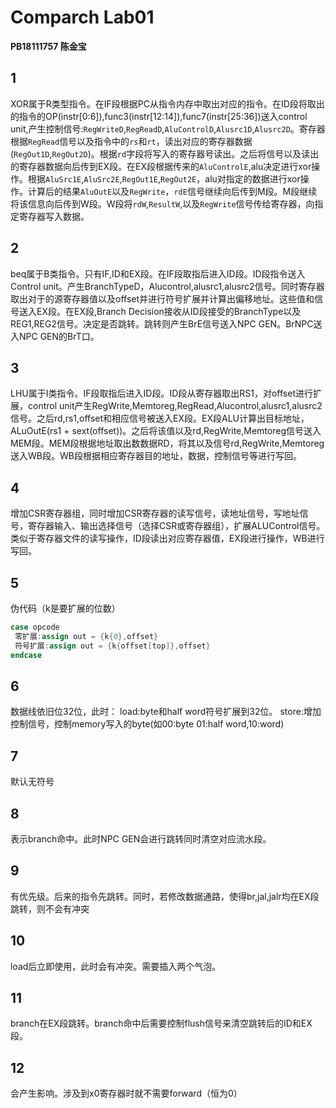 # Comparch Lab01
**PB18111757 陈金宝**
## 1
XOR属于R类型指令。在IF段根据PC从指令内存中取出对应的指令。在ID段将取出的指令的OP(instr[0:6]),func3(instr[12:14]),func7(instr[25:36])送入control unit,产生控制信号:`RegWriteD`,`RegReadD`,`AluControlD`,`Alusrc1D`,`Alusrc2D`。寄存器根据`RegRead`信号以及指令中的`rs`和`rt`，读出对应的寄存器数据(`RegOut1D`,`RegOut2D`)。根据`rd`字段将写入的寄存器号读出。之后将信号以及读出的寄存器数据向后传到EX段。在EX段根据传来的`AluControlE`,alu决定进行xor操作。根据`AluSrc1E`,`AluSrc2E`,`RegOut1E`,`RegOut2E`，alu对指定的数据进行xor操作。计算后的结果`AluOutE`以及`RegWrite`，`rdE`信号继续向后传到M段。M段继续将该信息向后传到W段。W段将`rdW`,`ResultW`,以及`RegWrite`信号传给寄存器，向指定寄存器写入数据。
## 2
beq属于B类指令。只有IF,ID和EX段。在IF段取指后进入ID段。ID段指令送入Control unit。产生BranchTypeD，Alucontrol,alusrc1,alusrc2信号。同时寄存器取出对于的源寄存器值以及offset并进行符号扩展并计算出偏移地址。这些值和信号送入EX段。在EX段,Branch Decision接收从ID段接受的BranchType以及REG1,REG2信号。决定是否跳转。跳转则产生BrE信号送入NPC GEN。BrNPC送入NPC GEN的BrT口。
## 3
LHU属于I类指令。IF段取指后进入ID段。ID段从寄存器取出RS1，对offset进行扩展，control unit产生RegWrite,Memtoreg,RegRead,Alucontrol,alusrc1,alusrc2信号。之后rd,rs1,offset和相应信号被送入EX段。EX段ALU计算出目标地址，ALuOutE(rs1 + sext(offset))。之后将该值以及rd,RegWrite,Memtoreg信号送入MEM段。MEM段根据地址取出数数据RD，将其以及信号rd,RegWrite,Memtoreg送入WB段。WB段根据相应寄存器目的地址，数据，控制信号等进行写回。
## 4
增加CSR寄存器组，同时增加CSR寄存器的读写信号，读地址信号，写地址信号，寄存器输入、输出选择信号（选择CSR或寄存器组），扩展ALUControl信号。类似于寄存器文件的读写操作，ID段读出对应寄存器值，EX段进行操作，WB进行写回。

## 5
伪代码（k是要扩展的位数）
```verilog
case opcode
 零扩展:assign out = {k{0},offset}
 符号扩展:assign out = {k{offset[top]},offset} 
endcase
```

## 6
数据线依旧位32位，此时：
load:byte和half word符号扩展到32位。
store:增加控制信号，控制memory写入的byte(如00:byte 01:half word,10:word)

## 7
默认无符号

## 8
表示branch命中。此时NPC GEN会进行跳转同时清空对应流水段。

## 9
有优先级。后来的指令先跳转。同时，若修改数据通路，使得br,jal,jalr均在EX段跳转，则不会有冲突

## 10
load后立即使用，此时会有冲突。需要插入两个气泡。

## 11
branch在EX段跳转。branch命中后需要控制flush信号来清空跳转后的ID和EX段。

## 12
会产生影响。涉及到x0寄存器时就不需要forward（恒为0）